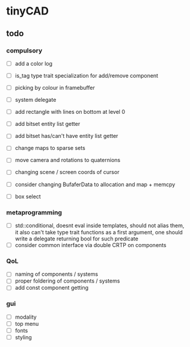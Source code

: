 # tinyCAD

## todo

### compulsory
- [ ] add a color log
- [ ] is_tag type trait specialization for add/remove component
- [ ] picking by colour in framebuffer
- [ ] system delegate
- [ ] add rectangle with lines on bottom at level 0

- [ ] add bitset entity list getter
- [ ] add bitset has/can't have entity list getter
- [ ] change maps to sparse sets
- [ ] move camera and rotations to quaternions
- [ ] changing scene / screen coords of cursor
- [ ] consider changing BufaferData to allocation and map + memcpy
- [ ] box select

### metaprogramming
- [ ] std::conditional, doesnt eval inside templates, should not alias them, \
    it also can't take type trait functions as a first argument, one should 
    write a delegate returning bool for such predicate
- [ ] consider common interface via double CRTP on components

### QoL
- [ ] naming of components / systems
- [ ] proper foldering of components / systems
- [ ] add const component getting

### gui
- [ ] modality
- [ ] top menu
- [ ] fonts
- [ ] styling
